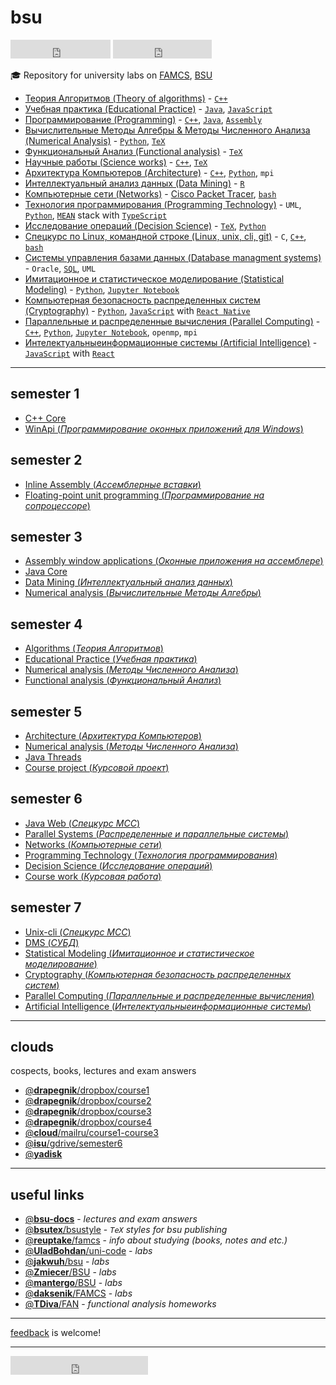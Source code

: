 # bsu
<iframe src="https://ghbtns.com/github-btn.html?user=Drapegnik&repo=bsu&type=star&count=true&size=large" frameborder="0" scrolling="0" width="160px" height="30px"></iframe>
<iframe src="https://ghbtns.com/github-btn.html?user=Drapegnik&repo=bsu&type=fork&count=true&size=large" frameborder="0" scrolling="0" width="158px" height="30px"></iframe>

:mortar_board: Repository for university labs on [FAMCS](http://www.fpmi.bsu.by/en/main.aspx), [BSU](http://www.bsu.by/en/main.aspx)

* [Теория Алгоритмов (Theory of algorithms)](http://drapegnik.github.io/bsu/algorithms) - [`C++`](https://github.com/Drapegnik/bsu/search?l=C%2B%2B)
* [Учебная практика (Educational Practice)](https://github.com/Drapegnik/educational_practice) - [`Java`](https://github.com/Drapegnik/bsu/search?l=java), [`JavaScript`](https://github.com/Drapegnik/bsu/search?l=JavaScript)
* [Программирование (Programming)](http://drapegnik.github.io/bsu/programming) - [`C++`](https://github.com/Drapegnik/bsu/search?l=C%2B%2B), [`Java`](https://github.com/Drapegnik/bsu/search?l=java), [`Assembly`](https://github.com/Drapegnik/bsu/search?l=Assembly)
* [Вычислительные Методы Алгебры & Методы Численного Анализа (Numerical Analysis)](http://drapegnik.github.io/bsu/numerical-analysis) - [`Python`](https://github.com/Drapegnik/bsu/search?l=Python), [`TeX`](https://github.com/Drapegnik/bsu/search?l=TeX)
* [Функциональный Анализ (Functional analysis)](http://drapegnik.github.io/bsu/fun) - [`TeX`](https://github.com/Drapegnik/bsu/search?l=TeX)
* [Научные работы (Science works)](http://drapegnik.github.io/bsu/science-works) - [`C++`](https://github.com/Drapegnik/bsu/search?l=C%2B%2B), [`TeX`](https://github.com/Drapegnik/bsu/search?l=TeX)
* [Архитектура Компьютеров (Architecture)](http://drapegnik.github.io/bsu/architecture) - [`C++`](https://github.com/Drapegnik/bsu/search?l=C%2B%2B), [`Python`](https://github.com/Drapegnik/bsu/search?l=Python), `mpi`
* [Интеллектуальный анализ данных (Data Mining)](http://drapegnik.github.io/bsu/data-mining) - [`R`](https://github.com/Drapegnik/bsu/search?l=R)
* [Компьютерные сети (Networks)](http://drapegnik.github.io/bsu/networks) - [Cisco Packet Tracer](https://en.wikipedia.org/wiki/Packet_Tracer), [`bash`](https://github.com/Drapegnik/bsu/search?l=Shell)
* [Технология программирования (Programming Technology)](http://drapegnik.github.io/bsu/technology) - `UML`, [`Python`](https://github.com/Drapegnik/bsu/search?l=Python), [`MEAN`](http://mean.io/) stack with [`TypeScript`](https://github.com/Drapegnik/bsu/search?l=TypeScript)
* [Исследование операций (Decision Science)](http://drapegnik.github.io/bsu/decision-science) - [`TeX`](https://github.com/Drapegnik/bsu/search?l=TeX), [`Python`](https://github.com/Drapegnik/bsu/search?l=Python)
* [Спецкурс по Linux, командной строке (Linux, unix, cli, git)](http://drapegnik.github.io/bsu/unix-cli) - `C`, [`C++`](https://github.com/Drapegnik/bsu/search?l=C%2B%2B), [`bash`](https://github.com/Drapegnik/bsu/search?l=Shell)
* [Системы управления базами данных (Database managment systems)](http://drapegnik.github.io/bsu/dms) - `Oracle`, [`SQL`](https://github.com/Drapegnik/bsu/search?l=SQL), `UML`
* [Имитационное и статистическое моделирование (Statistical Modeling)](http://drapegnik.github.io/bsu/statistical-modeling) - [`Python`](https://github.com/Drapegnik/bsu/search?l=Python), [`Jupyter Notebook`](https://github.com/Drapegnik/bsu/search?l=Jupyter%20Notebook)
* [Компьютерная безопасность распределенных систем (Cryptography)](http://drapegnik.github.io/bsu/cryptography) - [`Python`](https://github.com/Drapegnik/bsu/search?l=Python), [`JavaScript`](https://github.com/Drapegnik/bsu/search?l=JavaScript) with [`React Native`]()
* [Параллельные и распределенные вычисления (Parallel Computing)](http://drapegnik.github.io/bsu/parallel-computing) - [`C++`](https://github.com/Drapegnik/bsu/search?l=C%2B%2B), [`Python`](https://github.com/Drapegnik/bsu/search?l=Python), [`Jupyter Notebook`](https://github.com/Drapegnik/bsu/search?l=Jupyter%20Notebook), `openmp`, `mpi`
* [Интелектуальныеинформационные системы (Artificial Intelligence)](http://drapegnik.github.io/bsu/artificial-intelligence) - [`JavaScript`](https://github.com/Drapegnik/bsu/search?l=JavaScript) with [`React`](https://reactjs.org/)

***

## semester 1
* [C++ Core](http://drapegnik.github.io/bsu/programming/c++)
* [WinApi (*Программирование оконных приложений для Windows*)](http://drapegnik.github.io/bsu/programming/winapi)

## semester 2
* [Inline Assembly (*Ассемблерные вставки*)](http://drapegnik.github.io/bsu/programming/inline-assembly)
* [Floating-point unit programming (*Программирование на сопроцессоре*)](http://drapegnik.github.io/bsu/programming/fpu)

## semester 3
* [Assembly window applications (*Оконные приложения на ассемблере*)](http://drapegnik.github.io/bsu/programming/radasm)
* [Java Core](http://drapegnik.github.io/bsu/programming/java/sem3)
* [Data Mining (*Интеллектуальный анализ данных*)](http://drapegnik.github.io/bsu/data-mining)
* [Numerical analysis (*Вычислительные Методы Алгебры*)](http://drapegnik.github.io/bsu/numerical-analysis/sem3)

## semester 4
* [Algorithms (*Теория Алгоритмов*)](https://github.com/Drapegnik/algorithms)
* [Educational Practice (*Учебная практика*)](https://github.com/Drapegnik/educational_practice)
* [Numerical analysis (*Методы Численного Анализа*)](http://drapegnik.github.io/bsu/numerical-analysis/sem4)
* [Functional analysis (*Функциональный Анализ*)](http://drapegnik.github.io/bsu/fun)

## semester 5
* [Architecture (*Архитектура Компьютеров*)](http://drapegnik.github.io/bsu/architecture)
* [Numerical analysis (*Методы Численного Анализа*)](http://drapegnik.github.io/bsu/numerical-analysis/sem5)
* [Java Threads](http://drapegnik.github.io/bsu/programming/java/sem5)
* [Course project (*Курсовой проект*)](https://github.com/Drapegnik/bsu-science/releases/tag/v1.0.0)

## semester 6
* [Java Web (*Спецкурс МСС*)](http://drapegnik.github.io/bsu/programming/java/sem6)
* [Parallel Systems (*Распределенные и параллельные системы*)](http://drapegnik.github.io/bsu/programming/parallel-systems)
* [Networks (*Компьютерные сети*)](http://drapegnik.github.io/bsu/networks)
* [Programming Technology (*Технология программирования*)](http://drapegnik.github.io/bsu/technology)
* [Decision Science (*Исследование операций*)](http://drapegnik.github.io/bsu/decision-science)
* [Course work (*Курсовая работа*)](https://github.com/lybros/Appa)

## semester 7
* [Unix-cli (*Спецкурс МСС*)](http://drapegnik.github.io/bsu/unix-cli)
* [DMS (*СУБД*)](http://drapegnik.github.io/bsu/dms)
* [Statistical Modeling (*Имитационное и статистическое моделирование*)](http://drapegnik.github.io/bsu/statistical-modeling)
* [Cryptography (*Компьютерная безопасность распределенных систем*)](http://drapegnik.github.io/bsu/cryptography)
* [Parallel Computing (*Параллельные и распределенные вычисления*)](http://drapegnik.github.io/bsu/parallel-computing)
* [Artificial Intelligence (*Интелектуальныеинформационные системы*)](http://drapegnik.github.io/bsu/artificial-intelligence)

***

## clouds
cospects, books, lectures and exam answers

* [@**drapegnik**/dropbox/course1](https://www.dropbox.com/s/86aqcvrszo4po4a/1%20%D0%BA%D1%83%D1%80%D1%81.zip?dl=0)
* [@**drapegnik**/dropbox/course2](https://www.dropbox.com/sh/wu8j7gnr6vy1rgx/AAAevmPlHhWM9RMC-PCNoa0ra?dl=0)
* [@**drapegnik**/dropbox/course3](https://www.dropbox.com/sh/zn0zybhzrhuyt9v/AABTX7uIyH_5DxM3qQsV9aXba?dl=0)
* [@**drapegnik**/dropbox/course4](https://www.dropbox.com/sh/8qwf8bdp0xdkiam/AABcWjfItB6tMAu1aZ7r9-qTa?dl=0)
* [@**cloud**/mailru/course1-course3](https://cloud.mail.ru/public/bvEP/tvuGNXiUZ/)
* [@**isu**/gdrive/semester6](https://drive.google.com/drive/folders/0B7H3L_LmtN1HOVo1QXM3d1JvcVk)
* [@**yadisk**](https://yadi.sk/d/FsMqju0sfn7Dp)

***

## useful links

* [@**bsu-docs**](https://github.com/bsu-docs) - *lectures and exam answers*
* [@**bsutex**/bsustyle](https://github.com/bsutex/bsustyle) - *`TeX` styles for bsu publishing*
* [@**reuptake**/famcs](http://reuptake.github.io/permalink/famcs/) - *info about studying (books, notes and etc.)*
* [@**UladBohdan**/uni-code](https://github.com/UladBohdan/uni-code) - *labs*
* [@**jakwuh**/bsu](https://github.com/jakwuh/bsu) - *labs*
* [@**Zmiecer**/BSU](https://github.com/Zmiecer/BSU) - *labs*
* [@**mantergo**/BSU](https://github.com/mantergo/BSU) - *labs*
* [@**daksenik**/FAMCS](https://github.com/daksenik/FAMCS) - *labs*
* [@**TDiva**/FAN](https://github.com/TDiva/FAN) - *functional analysis homeworks*

***

[feedback](https://github.com/Drapegnik/bsu/issues/new) is welcome!

***

<iframe src="https://ghbtns.com/github-btn.html?user=Drapegnik&type=follow&count=true&size=large" frameborder="0" scrolling="0" width="220px" height="30px"></iframe>